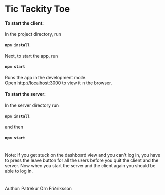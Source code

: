 # Tic Tackity Toe

#### To start the client:
In the project directory, run

#### `npm install`

Next, to start the app, run

#### `npm start`

Runs the app in the development mode.\
Open [http://localhost:3000](http://localhost:3000) to view it in the browser.

#### To start the server:
In the server directory run
#### `npm install`

and then

#### `npm start`

#

Note: If you get stuck on the dashboard view and you can't log in,
you have to press the leave button for all the users before you quit the
client and the server. Now when you start the server and the client again
you should be able to log in.

#

Author: Patrekur Örn Friðriksson
